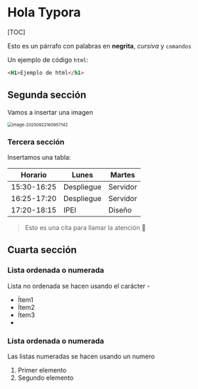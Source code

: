 # Hola Typora

[TOC]

Esto es un párrafo con palabras en **negrita**, *cursiva* y `comandos`

Un ejemplo de código `html`:

```html
<H1>Ejemplo de html</h1> 
```

## Segunda sección

Vamos a insertar una imagen

<img src="C:\Users\2dawv10\AppData\Roaming\Typora\typora-user-images\image-20250922160957142.png" alt="image-20250922160957142" style="zoom:67%;" />

### Tercera sección

Insertamos una tabla:

| Horario     | Lunes      | Martes   |
| ----------- | ---------- | -------- |
| 15:30-16:25 | Despliegue | Servidor |
| 16:25-17:20 | Despliegue | Servidor |
| 17:20-18:15 | IPEI       | Diseño   |

> Esto es una cita para llamar la atención :pushpin:  

## Cuarta sección

### Lista ordenada o numerada

Lista no ordenada se hacen usando el carácter -

- Ítem1
- Ítem2
- Ítem3
- 

### Lista ordenada o numerada

Las listas numeradas se hacen usando un numero

1. Primer elemento
2. Segundo elemento